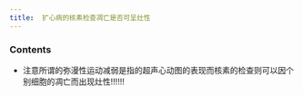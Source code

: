 ```yaml
---
title:  扩心病的核素检查凋亡是否可呈灶性
--- 
```


### Contents
- 注意所谓的弥漫性运动减弱是指的超声心动图的表现而核素的检查则可以因个别细胞的凋亡而出现灶性!!!!!!

